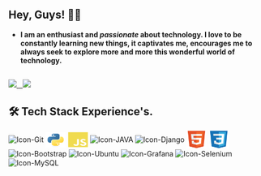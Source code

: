 ## Hey, Guys! 🙆‍♂️

- <strong> I am an enthusiast and <i> passionate </i> about technology. I love to be constantly learning new things, it captivates me, encourages me to always seek to explore more and more this wonderful world of technology. </strong> 

## 

<!-- Stats of profile -->
<div>
  <a href="https://github.com/vihugoos">
    <img height="185em" src="https://github-readme-stats.vercel.app/api?username=vihugoos&show_icons=true&theme=dracula&include_all_commits=true&count_private=true"/>
    &nbsp; 
    <img height="185em" src="https://github-readme-stats.vercel.app/api/top-langs/?username=vihugoos&layout=compact&langs_count=7&theme=dracula"/>
  </a>
</div>

## 🛠 Tech Stack Experience's. 
 
<!-- Tech Stack Experience's -->
<div style="display: inline_block"> 
  <img align="center" alt="Icon-Git" height="60" width="50" src="https://cdn.jsdelivr.net/gh/devicons/devicon/icons/git/git-plain-wordmark.svg">
  <img align="center" alt="Icon-Python" height="30" width="40" src="https://raw.githubusercontent.com/devicons/devicon/master/icons/python/python-original.svg">
  <img align="center" alt="Icon-JavaScript" height="30" width="40" src="https://raw.githubusercontent.com/devicons/devicon/master/icons/javascript/javascript-plain.svg">
  <img align="center" alt="Icon-JAVA" height="40" width="50" src="https://cdn.jsdelivr.net/gh/devicons/devicon/icons/java/java-original.svg">
  <img align="center" alt="Icon-Django" height="70" width="65" src="https://cdn.jsdelivr.net/gh/devicons/devicon/icons/django/django-plain-wordmark.svg">
  <img align="center" alt="Icon-HTML" height="35" width="40" src="https://raw.githubusercontent.com/devicons/devicon/master/icons/html5/html5-original.svg">
  <img align="center" alt="Icon-CSS" height="35" width="40" src="https://raw.githubusercontent.com/devicons/devicon/master/icons/css3/css3-original.svg">
  <img align="center" alt="Icon-Bootstrap" height="40" width="40" src="https://cdn.jsdelivr.net/gh/devicons/devicon/icons/bootstrap/bootstrap-plain.svg">
  <img align="center" alt="Icon-Ubuntu" height="35" width="45" src="https://cdn.jsdelivr.net/gh/devicons/devicon/icons/ubuntu/ubuntu-plain.svg">
  <img align="center" alt="Icon-Grafana" height="35" width="45" src="https://cdn.jsdelivr.net/gh/devicons/devicon/icons/grafana/grafana-original.svg">
  <img align="center" alt="Icon-Selenium" height="35" width="45" src="https://cdn.jsdelivr.net/gh/devicons/devicon/icons/selenium/selenium-original.svg">
  <img align="center" alt="Icon-MySQL" height="65" width="65" src="https://cdn.jsdelivr.net/gh/devicons/devicon/icons/mysql/mysql-original-wordmark.svg">
</div>

